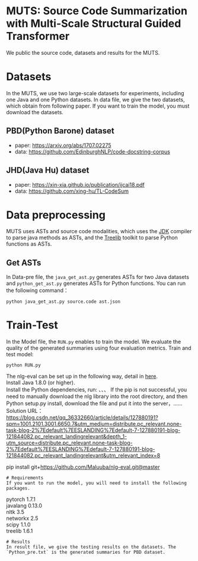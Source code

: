 # MUTS: Source Code Summarization with Multi-Scale Structural Guided Transformer
We public the source code, datasets and results for the MUTS.
# Datasets
In the MUTS, we use two large-scale datasets for experiments, including one Java and one Python datasets. In data file, we give the two datasets, which obtain from following paper. If you want to train the model, you must download the datasets.
## PBD(Python Barone) dataset
* paper: https://arxiv.org/abs/1707.02275
* data: https://github.com/EdinburghNLP/code-docstring-corpus
## JHD(Java Hu) dataset
* paper: https://xin-xia.github.io/publication/ijcai18.pdf
* data: https://github.com/xing-hu/TL-CodeSum
# Data preprocessing
MUTS uses ASTs and source code modalities, which uses the [JDK](http://www.eclipse.org/jdt/) compiler to parse java methods as ASTs, and the [Treelib](https://treelib.readthedocs.io/en/latest/) toolkit to parse Python functions as ASTs. 
## Get ASTs
In Data-pre file, the `java_get_ast.py` generates ASTs for two Java datasets and `python_get_ast.py` generates ASTs for Python functions. You can run the following command：

```
python java_get_ast.py source.code ast.json
```
# Train-Test
In the Model file, the `RUN.py` enables to train the model. We evaluate the quality of the generated summaries using four evaluation metrics.
Train and test model:  
```
python RUN.py
```
The nlg-eval can be set up in the following way, detail in [here](https://github.com/Maluuba/nlg-eval).  
Install Java 1.8.0 (or higher).  
Install the Python dependencies, run:
、、、
If the pip is not successful, you need to manually download the nlg library into the root directory, and then Python setup.py install, download the file and put it into the server，……
Solution URL：https://blog.csdn.net/qq_36332660/article/details/127880191?spm=1001.2101.3001.6650.7&utm_medium=distribute.pc_relevant.none-task-blog-2%7Edefault%7EESLANDING%7Edefault-7-127880191-blog-121844082.pc_relevant_landingrelevant&depth_1-utm_source=distribute.pc_relevant.none-task-blog-2%7Edefault%7EESLANDING%7Edefault-7-127880191-blog-121844082.pc_relevant_landingrelevant&utm_relevant_index=8

pip install git+https://github.com/Maluuba/nlg-eval.git@master

```
# Requirements
If you want to run the model, you will need to install the following packages.  
```
pytorch 1.7.1    
javalang 0.13.0  
nltk 3.5  
networkx 2.5  
scipy 1.1.0  
treelib 1.6.1
```
# Results
In result file, we give the testing results on the datasets. The `Python_pre.txt` is the generated summaries for PBD dataset.
